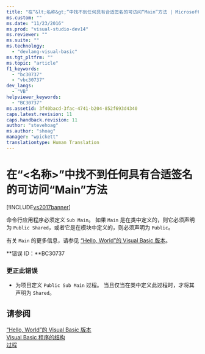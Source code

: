 ```yaml
---
title: "在“&lt;名称&gt;”中找不到任何具有合适签名的可访问“Main”方法 | Microsoft Docs"
ms.custom: ""
ms.date: "11/23/2016"
ms.prod: "visual-studio-dev14"
ms.reviewer: ""
ms.suite: ""
ms.technology: 
  - "devlang-visual-basic"
ms.tgt_pltfrm: ""
ms.topic: "article"
f1_keywords: 
  - "bc30737"
  - "vbc30737"
dev_langs: 
  - "VB"
helpviewer_keywords: 
  - "BC30737"
ms.assetid: 3f40bacd-3fac-4741-b204-852f693d4340
caps.latest.revision: 11
caps.handback.revision: 11
author: "stevehoag"
ms.author: "shoag"
manager: "wpickett"
translationtype: Human Translation
---
```

# 在“&lt;名称&gt;”中找不到任何具有合适签名的可访问“Main”方法
[!INCLUDE[vs2017banner](../../../csharp/includes/vs2017banner.md)]

命令行应用程序必须定义 `Sub Main`。  如果 `Main` 是在类中定义的，则它必须声明为 `Public Shared`，或者它是在模块中定义的，则必须声明为 `Public`。  
  
 有关 `Main` 的更多信息，请参见 [“Hello, World”的 Visual Basic 版本](http://msdn.microsoft.com/zh-cn/9d030b60-e148-4366-a462-69532f02294c)。  
  
 **错误 ID：**BC30737  
  
### 更正此错误  
  
-   为项目定义 `Public Sub Main` 过程。  当且仅当在类中定义此过程时，才将其声明为 `Shared`。  
  
## 请参阅  
 [“Hello, World”的 Visual Basic 版本](http://msdn.microsoft.com/zh-cn/9d030b60-e148-4366-a462-69532f02294c)   
 [Visual Basic 程序的结构](../../../visual-basic/programming-guide/program-structure/structure-of-a-visual-basic-program.md)   
 [过程](../../../visual-basic/programming-guide/language-features/procedures/index.md)